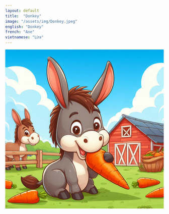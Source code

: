 ```yaml
---
layout: default
title:  "Donkey"
image: "/assets/img/Donkey.jpeg"
english: "Donkey"
french: "Ane"
vietnamese: "Lừa"
---
```


![Donkey](/assets/img/Donkey.jpeg)
